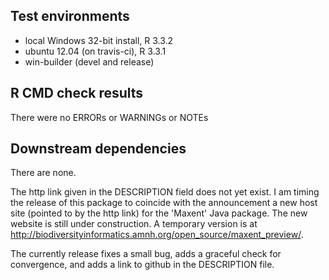 ## Test environments
* local Windows 32-bit install, R 3.3.2
* ubuntu 12.04 (on travis-ci), R 3.3.1
* win-builder (devel and release)

## R CMD check results
There were no ERRORs or WARNINGs or NOTEs

## Downstream dependencies
There are none.

The http link given in the DESCRIPTION field does not yet exist.  I am timing the release of this package to coincide with the announcement a new host site (pointed to by the http link) for the 'Maxent' Java package.  The new website is still under construction.  A temporary version is at http://biodiversityinformatics.amnh.org/open_source/maxent_preview/.  

The currently release fixes a small bug, adds a graceful check for convergence, and adds a link to github in the DESCRIPTION file.
